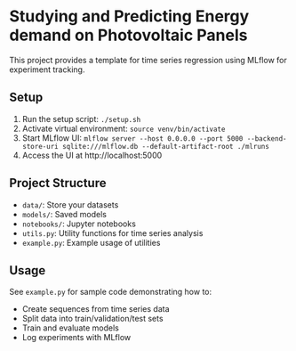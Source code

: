 # Studying and Predicting Energy demand on Photovoltaic Panels

This project provides a template for time series regression using MLflow for experiment tracking.

## Setup
1. Run the setup script: `./setup.sh`
2. Activate virtual environment: `source venv/bin/activate`
3. Start MLflow UI: `mlflow server --host 0.0.0.0 --port 5000 --backend-store-uri sqlite:///mlflow.db --default-artifact-root ./mlruns`
4. Access the UI at http://localhost:5000

## Project Structure
- `data/`: Store your datasets
- `models/`: Saved models
- `notebooks/`: Jupyter notebooks
- `utils.py`: Utility functions for time series analysis
- `example.py`: Example usage of utilities

## Usage
See `example.py` for sample code demonstrating how to:
- Create sequences from time series data
- Split data into train/validation/test sets
- Train and evaluate models
- Log experiments with MLflow


<!-- Test change for collaborator badge -->

